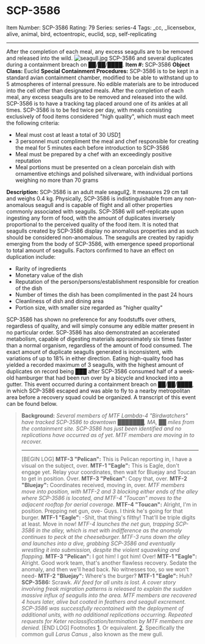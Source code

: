 # SCP-3586
Item Number: SCP-3586
Rating: 79
Series: series-4
Tags: _cc, _licensebox, alive, animal, bird, ectoentropic, euclid, scp, self-replicating

---

After the completion of each meal, any excess seagulls are to be removed and released into the wild.
![seagull.jpg](https://scp-wiki.wdfiles.com/local--files/scp-3586/seagull.jpg)
SCP-3586 and several duplicates during a containment breach on ██/██/████.
**Item #:** SCP-3586
**Object Class:** Euclid
**Special Containment Procedures:** SCP-3586 is to be kept in a standard avian containment chamber, modified to be able to withstand up to 5 atmospheres of internal pressure. No edible materials are to be introduced into the cell other than designated meals. After the completion of each meal, any excess seagulls are to be removed and released into the wild. SCP-3586 is to have a tracking tag placed around one of its ankles at all times.
SCP-3586 is to be fed twice per day, with meals consisting exclusively of food items considered "high quality", which must each meet the following criteria:
  * Meal must cost at least a total of 30 USD[1](javascript:;)
  * 3 personnel must compliment the meal and chef responsible for creating the meal for 5 minutes each before introduction to SCP-3586
  * Meal must be prepared by a chef with an exceedingly positive reputation
  * Meal portions must be presented on a clean porcelain dish with ornamentive etchings and polished silverware, with individual portions weighing no more than 70 grams

**Description:** SCP-3586 is an adult male seagull[2](javascript:;). It measures 29 cm tall and weighs 0.4 kg. Physically, SCP-3586 is indistinguishable from any non-anomalous seagull and is capable of flight and all other properties commonly associated with seagulls.
SCP-3586 will self-replicate upon ingesting any form of food, with the amount of duplicates inversely proportional to the perceived quality of the food item. It is noted that seagulls created by SCP-3586 display no anomalous properties and as such should be considered non-anomalous. The seagulls are created by rapidly emerging from the body of SCP-3586, with emergence speed proportional to total amount of seagulls. Factors confirmed to have an effect on duplication include:
  * Rarity of ingredients
  * Monetary value of the dish
  * Reputation of the person/persons/establishment responsible for creation of the dish
  * Number of times the dish has been complimented in the past 24 hours
  * Cleanliness of dish and dining area
  * Portion size, with smaller size regarded as "higher quality"

SCP-3586 has shown no preference for any foodstuffs over others, regardless of quality, and will simply consume any edible matter present in no particular order. SCP-3586 has also demonstrated an accelerated metabolism, capable of digesting materials approximately six times faster than a normal organism, regardless of the amount of food consumed.
The exact amount of duplicate seagulls generated is inconsistent, with variations of up to 18% in either direction. Eating high-quality food has yielded a recorded maximum of 3 seagulls, with the highest amount of duplicates on record being ███ after SCP-3586 consumed half of a week-old hamburger that had been run over by a bicycle and knocked into a gutter. This event occurred during a containment breach on ██/██/████, in which SCP-3586 escaped and was able to fly to a nearby metropolitan area before a recovery squad could be organized. A transcript of this event can be found below.
> **Background:** _Several members of MTF Lambda-4 "Birdwatchers" have tracked SCP-3586 to downtown ███████, MA, ██ miles from the containment site. SCP-3586 has just been identified and no replications have occurred as of yet. MTF members are moving in to recover._
> * * *
> [BEGIN LOG]
> **MTF-3 "Pelican":** This is Pelican reporting in, I have a visual on the subject, over.
> **MTF-1 "Eagle":** This is Eagle, don't engage yet. Relay your coordinates, then wait for Bluejay and Toucan to get in position. Over.
> **MTF-3 "Pelican":** Copy that, over.
> **MTF-2 "Bluejay":** Coordinates received, moving in, over.
> _MTF members move into position, with MTF-2 and 3 blocking either ends of the alley where SCP-3586 is located, and MTF-4 "Toucan" moves to the adjacent rooftop for aerial coverage._
> **MTF-4 "Toucan":** Alright, I'm in position. Prepping net gun, ove- Guys. I think he's going for that burger.
> **MTF-1 "Eagle":** -Shit, that thing's filthy! That'll be triple digits at least. Move in now!
> _MTF-4 launches the net gun, trapping SCP-3586 in the alley, which is met with indifference as the anomaly continues to peck at the cheeseburger. MTF-3 runs down the alley and launches into a dive, grabbing SCP-3586 and eventually wrestling it into submission, despite the violent squawking and flapping._
> **MTF-3 "Pelican":** I got him! I got him! Over!
> **MTF-1 "Eagle":** Alright. Good work team, that's another flawless recovery. Sedate the anomaly, and then we'll head back. No witnesses too, so we won't need-
> **MTF-2 "Bluejay":** Where's the burger?
> **MTF-1 "Eagle":** Huh?
> **SCP-3586:** Scrawk.
> _AV feed for all units is lost. A cover story involving freak migration patterns is released to explain the sudden massive influx of seagulls into the area. MTF members are recovered 4 hours later, alive but coated in feathers and seagull excrement. SCP-3586 was successfully recontained with the deployment of additional units, with no additional replications occurring. Repeated requests for Keter reclassification/termination by MTF members are denied._
> [END LOG]
Footnotes
[1](javascript:;). Or equivalent.
[2](javascript:;). Specifically the common gull _Larus Canus_ , also known as the mew gull.
